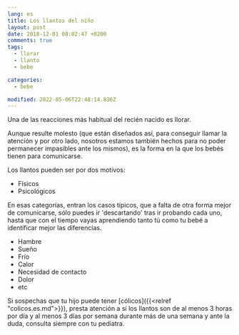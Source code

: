 ```yaml
---
lang: es
title: Los llantos del niño
layout: post
date: 2018-12-01 08:02:47 +0200
comments: true
tags:
  - llorar
  - llanto
  - bebe

categories:
  - bebe

modified: 2022-05-06T22:48:14.836Z
---
```


Una de las reacciones más habitual del recién nacido es llorar.

Aunque resulte molesto (que están diseñados así, para conseguir llamar la atención y por otro lado, nosotros estamos también hechos para no poder permanecer impasibles ante los mismos), es la forma en la que los bebés tienen para comunicarse.

Los llantos pueden ser por dos motivos:

- Físicos
- Psicológicos

En esas categorías, entran los casos típicos, que a falta de otra forma mejor de comunicarse, sólo puedes ir 'descartando' tras ir probando cada uno, hasta que con el tiempo vayas aprendiendo tanto tú como tu bebé a identificar mejor las diferencias.

- Hambre
- Sueño
- Frío
- Calor
- Necesidad de contacto
- Dolor
- etc

Si sospechas que tu hijo puede tener [cólicos]({{<relref "colicos.es.md">}}), presta atención a si los llantos son de al menos 3 horas por día y al menos 3 días por semana durante más de una semana y ante la duda, consulta siempre con tu pediatra.
